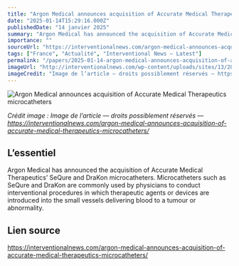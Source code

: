 ```yaml
---
title: "Argon Medical announces acquisition of Accurate Medical Therapeutics microcatheters"
date: "2025-01-14T15:29:16.000Z"
publishedDate: "14 janvier 2025"
summary: "Argon Medical has announced the acquisition of Accurate Medical Therapeutics&#8217; SeQure and DraKon microcatheters. Microcatheters such as SeQure and DraKon are commonly used by physicians to conduct interventional procedures in which therapeutic agents or devices are introduced into the small vessels delivering blood to a tumour or abnormality."
importance: ""
sourceUrl: "https://interventionalnews.com/argon-medical-announces-acquisition-of-accurate-medical-therapeutics-microcatheters/"
tags: ["France", "Actualité", "Interventional News — Latest"]
permalink: "/papers/2025-01-14-argon-medical-announces-acquisition-of-accurate-medical-therapeutics-microcatheters"
imageUrl: "http://interventionalnews.com/wp-content/uploads/sites/13/2023/06/argon-featured.jpg"
imageCredit: "Image de l’article — droits possiblement réservés — https://interventionalnews.com/argon-medical-announces-acquisition-of-accurate-medical-therapeutics-microcatheters/"
---
```


![Argon Medical announces acquisition of Accurate Medical Therapeutics microcatheters](http://interventionalnews.com/wp-content/uploads/sites/13/2023/06/argon-featured.jpg)

*Crédit image : Image de l’article — droits possiblement réservés — https://interventionalnews.com/argon-medical-announces-acquisition-of-accurate-medical-therapeutics-microcatheters/*

## L’essentiel

Argon Medical has announced the acquisition of Accurate Medical Therapeutics&#8217; SeQure and DraKon microcatheters. Microcatheters such as SeQure and DraKon are commonly used by physicians to conduct interventional procedures in which therapeutic agents or devices are introduced into the small vessels delivering blood to a tumour or abnormality.

## Lien source

https://interventionalnews.com/argon-medical-announces-acquisition-of-accurate-medical-therapeutics-microcatheters/

